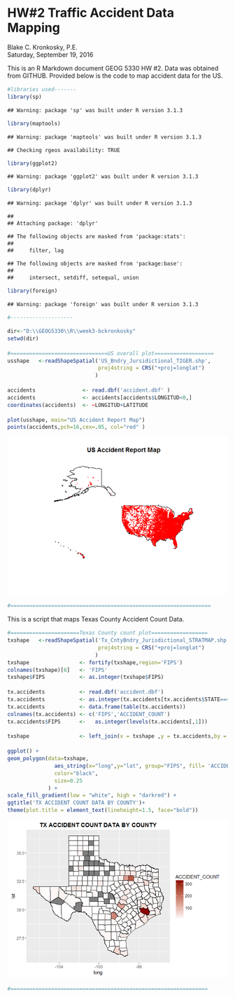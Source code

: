 # HW#2 Traffic Accident Data Mapping
Blake C. Kronkosky, P.E.  
Saturday, September 19, 2016  

This is an R Markdown document GEOG 5330 HW #2. Data was obtained from GITHUB.
Provided below is the code to map accident data for the US.


```r
#libraries used-------
library(sp)
```

```
## Warning: package 'sp' was built under R version 3.1.3
```

```r
library(maptools)
```

```
## Warning: package 'maptools' was built under R version 3.1.3
```

```
## Checking rgeos availability: TRUE
```

```r
library(ggplot2)
```

```
## Warning: package 'ggplot2' was built under R version 3.1.3
```

```r
library(dplyr)
```

```
## Warning: package 'dplyr' was built under R version 3.1.3
```

```
## 
## Attaching package: 'dplyr'
```

```
## The following objects are masked from 'package:stats':
## 
##     filter, lag
```

```
## The following objects are masked from 'package:base':
## 
##     intersect, setdiff, setequal, union
```

```r
library(foreign)
```

```
## Warning: package 'foreign' was built under R version 3.1.3
```

```r
#--------------------
```



```r
dir<-"D:\\GEOG5330\\R\\week3-bckronkosky"
setwd(dir)

#===============================US overall plot===================
usshape   <-readShapeSpatial('US_Bndry_Jursidictional_TIGER.shp',
                             proj4string = CRS("+proj=longlat")
                            )

accidents               <- read.dbf('accident.dbf' )
accidents               <- accidents[accidents$LONGITUD<0,]
coordinates(accidents)  <- ~LONGITUD+LATITUDE

plot(usshape, main="US Accident Report Map")
points(accidents,pch=16,cex=.05, col="red" )
```

![](accidentmaps_files/figure-html/unnamed-chunk-2-1.png)<!-- -->

```r
#================================================================
```

This is a script that maps Texas County Accident Count Data.


```r
#======================Texas County count plot==================
txshape   <-readShapeSpatial('Tx_CntyBndry_Jurisdictional_STRATMAP.shp',
                             proj4string = CRS("+proj=longlat")
                            )
txshape                <- fortify(txshape,region='FIPS')
colnames(txshape)[6]   <- 'FIPS'
txshape$FIPS           <- as.integer(txshape$FIPS)

tx.accidents           <- read.dbf('accident.dbf')
tx.accidents           <- as.integer(tx.accidents[tx.accidents$STATE==48,10])
tx.accidents           <- data.frame(table(tx.accidents))
colnames(tx.accidents) <- c('FIPS','ACCIDENT_COUNT')
tx.accidents$FIPS      <-   as.integer(levels(tx.accidents[,1]))

txshape                <- left_join(x = txshape ,y = tx.accidents,by = 'FIPS')

ggplot() +
geom_polygon(data=txshape, 
               aes_string(x="long",y="lat", group="FIPS", fill= 'ACCIDENT_COUNT'),
               color="black",
               size=0.25
             ) + 
scale_fill_gradient(low = "white", high = "darkred") +
ggtitle('TX ACCIDENT COUNT DATA BY COUNTY')+
theme(plot.title = element_text(lineheight=1.5, face="bold"))  
```

![](accidentmaps_files/figure-html/unnamed-chunk-3-1.png)<!-- -->

```r
#===============================================================
```

